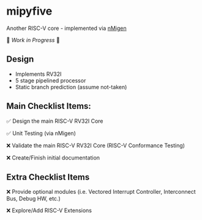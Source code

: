 # mipyfive
Another RISC-V core - implemented via [nMigen](https://github.com/m-labs/nmigen)

🚧 *Work in Progress* 🚧

## Design
- Implements RV32I
- 5 stage pipelined processor
- Static branch prediction (assume not-taken)

## Main Checklist Items:
✅ Design the main RISC-V RV32I Core

✅ Unit Testing (via nMigen)

:x: Validate the main RISC-V RV32I Core (RISC-V Conformance Testing)

:x: Create/Finish initial documentation

## Extra Checklist Items
:x: Provide optional modules (i.e. Vectored Interrupt Controller, Interconnect Bus, Debug HW, etc.)

:x: Explore/Add RISC-V Extensions
